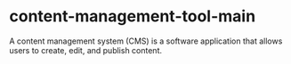 # content-management-tool-main
A content management system (CMS) is a software application that allows users to create, edit, and publish content.
